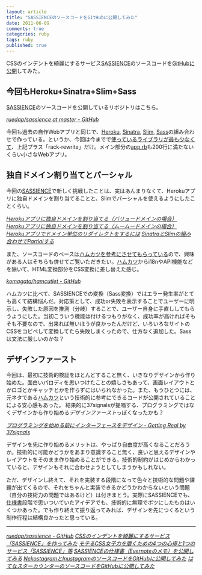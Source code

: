 ```yaml
---
layout: article
title: "SASSIENCEのソースコードをGitHubに公開してみた"
date: 2011-06-09
comments: true
categories: ruby
tags: ruby
published: true
---
```


CSSのインデントを綺麗にするサービス[SASSIENCE](http://sassience.com/)のソースコードを[GitHubに公開](https://github.com/ruedap/sassience)してみた。

<!-- READMORE -->

## 今回もHeroku+Sinatra+Slim+Sass

[SASSIENCE](http://sassience.com/)のソースコードを公開しているリポジトリはこちら。

<cite>[ruedap/sassience at master - GitHub](https://github.com/ruedap/sassience)</cite>

今回も過去の自作Webアプリと同じで、[Heroku](http://www.heroku.com/), [Sinatra](http://www.sinatrarb.com/), [Slim](http://slim-lang.com/), [Sass](http://sass-lang.com/)の組み合わせで作っている。というか、今回は今までで[使っているライブラリが最も少なくて](https://github.com/ruedap/sassience/blob/1.0/Gemfile)、上記プラス「rack-rewrite」だけ。メイン部分の[app.rb](https://github.com/ruedap/sassience/blob/1.0/app.rb)も200行に満たないくらい小さなWebアプリ。

## 独自ドメイン割り当てとパーシャル

今回の[SASSIENCE](http://sassience.com/)で新しく挑戦したことは、実はあんまりなくて、Herokuアプリに独自ドメインを割り当てることと、Slimでパーシャルを使えるようにしたことくらい。

<cite>[Herokuアプリに独自ドメインを割り当てる（バリュードメインの場合）](/2011/05/15/ruby-heroku-web-app-value-domain)</cite>
<cite>[Herokuアプリに独自ドメインを割り当てる（ムームードメインの場合）](/2011/05/16/ruby-heroku-web-app-muumuu-domain)</cite>
<cite>[Herokuアプリでドメイン単位のリダイレクトをするには](/2011/05/17/ruby-heroku-domain-redirect-rack-rewrite)</cite>
<cite>[SinatraとSlimの組み合わせでPartialする](/2011/05/18/ruby-sinatra-slim-partial)</cite>

また、ソースコードのベースは[ハムカツを参考にさせてもらっている](https://github.com/komagata/hamcutlet)ので、興味がある人はそちらも併せてご覧いただきたい。[ハムカツ](http://hamcutlet.fjord.jp/)からi18nやAPI機能などを除いて、HTML変換部分をCSS変換に差し替えた感じ。

<cite>[komagata/hamcutlet - GitHub](https://github.com/komagata/hamcutlet)</cite>

ハムカツに比べて、SASSIENCEでの変換（Sass変換）ではエラー発生率がとても高くて結構悩んだ。対応策として、成功or失敗を表示することでユーザーに明示し、失敗した原因を推測（分岐）することで、ユーザー自身に手直ししてもらうようにした。当初こういう機能は付けるつもりがなく、成功率が高ければそもそも不要なので、出来れば無いほうが良かったんだけど、いろいろなサイトのCSSをコピペして変換してたら失敗しまくったので、仕方なく追加した。Sassは文法に厳しいのかな？

## デザインファースト

今回は、最初に技術的検証をほとんどすること無く、いきなりデザインから作り始めた。面白いパロディを思いつけたことの嬉しさもあって、画面レイアウトとかロゴとかキャッチとかを作らずにはいられなかった。また、もうひとつには、元ネタである[ハムカツ](http://hamcutlet.fjord.jp/)という技術的に参考にできるコードが公開されていることによる安心感もあった。
結果的に37signalsが提唱する、プログラミングではなくデザインから作り始める*デザインファースト*っぽくなったかも？

<cite>[プログラミングを始める前にインターフェースをデザイン - Getting Real by 37signals](http://gettingreal.37signals.com/GR_jpn.php#ch09)</cite>

デザインを先に作り始めるメリットは、やっぱり自由度が高くなることだろうか。技術的に可能かどうかをあまり意識すること無く、良いと思えるデザインやレイアウトをそのまま作り始めることができる。技術的制約がはじめからわかっていると、デザインもそれに合わせようとしてしまうかもしれない。

ただ、デザインし終えて、それを実装する段階になって色々と技術的な問題や課題が出てくるので、それをちゃんと実装できるかどうかわからないという問題（自分の技術力の問題ではあるけど）は付きまとう。実際にSASSIENCEでも、[仕様書](/2011/06/02/sassience-specification-sheet-evernote-memo)段階で思いついていたアイデアでも、技術的に無理でボツにしたものはいくつかあった。でも作り終えて振り返ってみれば、デザインを先につくるという制作行程は結構良かったと思っている。

* * *

<cite>[ruedap/sassience - GitHub](https://github.com/ruedap/sassience)</cite>
<cite>[CSSのインデントを綺麗にするサービス「SASSIENCE」を作ってみた](/2011/05/26/css-indent-nest-beauty-service-sassience)</cite>
<cite>[モテるCSS女子力を磨くための4つの心得と1つのサービス「SASSIENCE」等](/2011/05/25/css-joshiryoku-web-service-sassience)</cite>
<cite>[SASSIENCEの仕様書（Evernoteのメモ）を公開してみる](/2011/06/02/sassience-specification-sheet-evernote-memo)</cite>
<cite>[NekostagramとInustagramのソースコードをGitHubに公開してみた](/2011/03/09/nekostagram-inustagram-ruby-source-code-push-github)</cite>
<cite>[はてなスターカウンターのソースコードをGitHubに公開してみた](/2011/05/23/hatenastar-counter-ruby-source-code-push-github)</cite>
